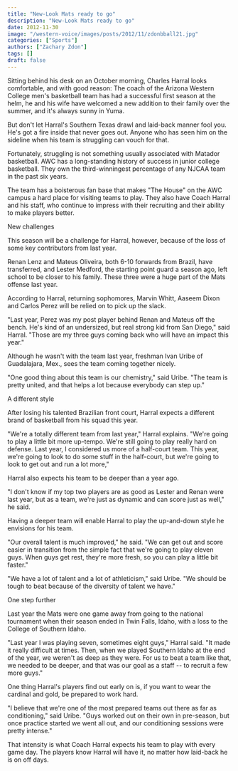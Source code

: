 ```yaml
---
title: "New-Look Mats ready to go"
description: "New-Look Mats ready to go"
date: 2012-11-30
image: "/western-voice/images/posts/2012/11/zdonbball21.jpg"
categories: ["Sports"]
authors: ["Zachary Zdon"]
tags: []
draft: false
---
```

Sitting behind his desk on an October morning, Charles Harral looks comfortable, and with good reason: The coach of the Arizona Western College men's basketball team has had a successful first season at the helm, he and his wife have welcomed a new addition to their family over the summer, and it's always sunny in Yuma.

But don't let Harral's Southern Texas drawl and laid-back manner fool you. He's got a fire inside that never goes out. Anyone who has seen him on the sideline when his team is struggling can vouch for that.

Fortunately, struggling is not something usually associated with Matador basketball. AWC has a long-standing history of success in junior college basketball. They own the third-winningest percentage of any NJCAA team in the past six years.

The team has a boisterous fan base that makes "The House" on the AWC campus a hard place for visiting teams to play. They also have Coach Harral and his staff, who continue to impress with their recruiting and their ability to make players better.

New challenges

This season will be a challenge for Harral, however, because of the loss of some key contributors from last year.

Renan Lenz and Mateus Oliveira, both 6-10 forwards from Brazil, have transferred, and Lester Medford, the starting point guard a season ago, left school to be closer to his family. These three were a huge part of the Mats offense last year.

According to Harral, returning sophomores, Marvin Whitt, Aaseem Dixon and Carlos Perez will be relied on to pick up the slack.

"Last year, Perez was my post player behind Renan and Mateus off the bench. He's kind of an undersized, but real strong kid from San Diego," said Harral. "Those are my three guys coming back who will have an impact this year."

Although he wasn't with the team last year, freshman Ivan Uribe of Guadalajara, Mex., sees the team coming together nicely.

"One good thing about this team is our chemistry," said Uribe. "The team is pretty united, and that helps a lot because everybody can step up."

A different style

After losing his talented Brazilian front court, Harral expects a different brand of basketball from his squad this year.

"We're a totally different team from last year," Harral explains. "We're going to play a little bit more up-tempo. We're still going to play really hard on defense. Last year, I considered us more of a half-court team. This year, we're going to look to do some stuff in the half-court, but we're going to look to get out and run a lot more,"

Harral also expects his team to be deeper than a year ago.

"I don't know if my top two players are as good as Lester and Renan were last year, but as a team, we're just as dynamic and can score just as well," he said.

Having a deeper team will enable Harral to play the up-and-down style he envisions for his team.

"Our overall talent is much improved," he said. "We can get out and score easier in transition from the simple fact that we're going to play eleven guys. When guys get rest, they're more fresh, so you can play a little bit faster."

"We have a lot of talent and a lot of athleticism," said Uribe. "We should be tough to beat because of the diversity of talent we have."

One step further

Last year the Mats were one game away from going to the national tournament when their season ended in Twin Falls, Idaho, with a loss to the College of Southern Idaho.

"Last year I was playing seven, sometimes eight guys," Harral said. "It made it really difficult at times. Then, when we played Southern Idaho at the end of the year, we weren't as deep as they were. For us to beat a team like that, we needed to be deeper, and that was our goal as a staff -- to recruit a few more guys."

One thing Harral's players find out early on is, if you want to wear the cardinal and gold, be prepared to work hard.

"I believe that we're one of the most prepared teams out there as far as conditioning," said Uribe. "Guys worked out on their own in pre-season, but once practice started we went all out, and our conditioning sessions were pretty intense."

That intensity is what Coach Harral expects his team to play with every game day. The players know Harral will have it, no matter how laid-back he is on off days.
